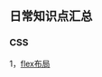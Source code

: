 ## 日常知识点汇总

### CSS

1，[flex布局](https://github.com/jikeyChang/points-issues/blob/master/css/flex.md)
